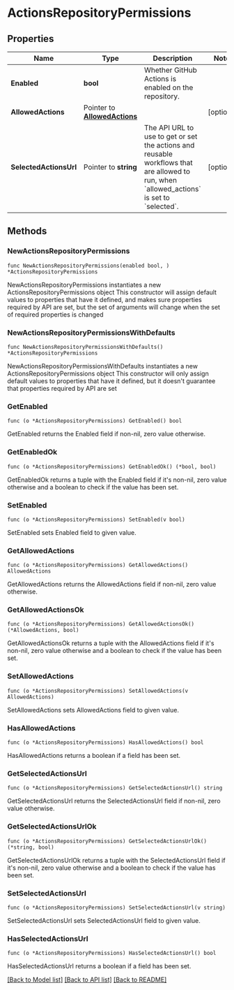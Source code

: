 # ActionsRepositoryPermissions

## Properties

Name | Type | Description | Notes
------------ | ------------- | ------------- | -------------
**Enabled** | **bool** | Whether GitHub Actions is enabled on the repository. | 
**AllowedActions** | Pointer to [**AllowedActions**](AllowedActions.md) |  | [optional] 
**SelectedActionsUrl** | Pointer to **string** | The API URL to use to get or set the actions and reusable workflows that are allowed to run, when &#x60;allowed_actions&#x60; is set to &#x60;selected&#x60;. | [optional] 

## Methods

### NewActionsRepositoryPermissions

`func NewActionsRepositoryPermissions(enabled bool, ) *ActionsRepositoryPermissions`

NewActionsRepositoryPermissions instantiates a new ActionsRepositoryPermissions object
This constructor will assign default values to properties that have it defined,
and makes sure properties required by API are set, but the set of arguments
will change when the set of required properties is changed

### NewActionsRepositoryPermissionsWithDefaults

`func NewActionsRepositoryPermissionsWithDefaults() *ActionsRepositoryPermissions`

NewActionsRepositoryPermissionsWithDefaults instantiates a new ActionsRepositoryPermissions object
This constructor will only assign default values to properties that have it defined,
but it doesn't guarantee that properties required by API are set

### GetEnabled

`func (o *ActionsRepositoryPermissions) GetEnabled() bool`

GetEnabled returns the Enabled field if non-nil, zero value otherwise.

### GetEnabledOk

`func (o *ActionsRepositoryPermissions) GetEnabledOk() (*bool, bool)`

GetEnabledOk returns a tuple with the Enabled field if it's non-nil, zero value otherwise
and a boolean to check if the value has been set.

### SetEnabled

`func (o *ActionsRepositoryPermissions) SetEnabled(v bool)`

SetEnabled sets Enabled field to given value.


### GetAllowedActions

`func (o *ActionsRepositoryPermissions) GetAllowedActions() AllowedActions`

GetAllowedActions returns the AllowedActions field if non-nil, zero value otherwise.

### GetAllowedActionsOk

`func (o *ActionsRepositoryPermissions) GetAllowedActionsOk() (*AllowedActions, bool)`

GetAllowedActionsOk returns a tuple with the AllowedActions field if it's non-nil, zero value otherwise
and a boolean to check if the value has been set.

### SetAllowedActions

`func (o *ActionsRepositoryPermissions) SetAllowedActions(v AllowedActions)`

SetAllowedActions sets AllowedActions field to given value.

### HasAllowedActions

`func (o *ActionsRepositoryPermissions) HasAllowedActions() bool`

HasAllowedActions returns a boolean if a field has been set.

### GetSelectedActionsUrl

`func (o *ActionsRepositoryPermissions) GetSelectedActionsUrl() string`

GetSelectedActionsUrl returns the SelectedActionsUrl field if non-nil, zero value otherwise.

### GetSelectedActionsUrlOk

`func (o *ActionsRepositoryPermissions) GetSelectedActionsUrlOk() (*string, bool)`

GetSelectedActionsUrlOk returns a tuple with the SelectedActionsUrl field if it's non-nil, zero value otherwise
and a boolean to check if the value has been set.

### SetSelectedActionsUrl

`func (o *ActionsRepositoryPermissions) SetSelectedActionsUrl(v string)`

SetSelectedActionsUrl sets SelectedActionsUrl field to given value.

### HasSelectedActionsUrl

`func (o *ActionsRepositoryPermissions) HasSelectedActionsUrl() bool`

HasSelectedActionsUrl returns a boolean if a field has been set.


[[Back to Model list]](../README.md#documentation-for-models) [[Back to API list]](../README.md#documentation-for-api-endpoints) [[Back to README]](../README.md)



